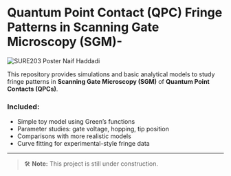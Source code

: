# Quantum Point Contact (QPC) Fringe Patterns in Scanning Gate Microscopy (SGM)-
![SURE203 Poster Naif Haddadi](https://github.com/user-attachments/assets/2a550f28-e551-4e38-b730-f9fa14a7aab8)


This repository provides simulations and basic analytical models to study fringe patterns in **Scanning Gate Microscopy (SGM)** of **Quantum Point Contacts (QPCs)**.

### Included:

-  Simple toy model using Green’s functions  
-  Parameter studies: gate voltage, hopping, tip position  
- Comparisons with more realistic models
- Curve fitting for experimental-style fringe data  

---

> 🛠️ **Note:** This project is still under construction.

